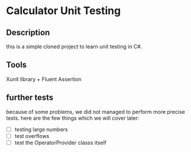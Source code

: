 # Calculator Unit Testing

## Description
this is a simple cloned project to learn unit testing in C#.

## Tools
Xunit library + Fluent Assertion 

## further tests
because of some problems, we did not managed to perform more precise tests. here are the few things which we will cover later:
- [ ] testing large numbers
- [ ] test overflows
- [ ] test the OperatorProvider classs itself
